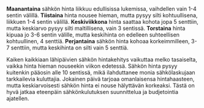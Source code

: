 **Maanantaina** sähkön hinta liikkuu edullisissa lukemissa, vaihdellen vain 1-4 sentin välillä. **Tiistaina** hinta nousee hieman, mutta pysyy silti kohtuullisena, liikkuen 1-4 sentin välillä. **Keskiviikkona** hinta saattaa kohota jopa 5 senttiin, mutta keskiarvo pysyy silti maltillisena, vain 3 sentissä. **Torstaina** hinta kipuaa jo 3-6 sentin välille, mutta keskihinta on edelleen suhteellisen kohtuullinen, 4 senttiä. **Perjantaina** sähkön hinta kohoaa korkeimmilleen, 3-7 senttiin, mutta keskihinta on silti vain 5 senttiä.

Kaiken kaikkiaan lähipäivien sähkön hintakehitys vaikuttaa melko tasaiselta, vaikka hinta hieman nouseekin viikon edetessä. Sähkön hinta pysyy kuitenkin pääosin alle 10 sentissä, mikä ilahduttanee monia sähkölaskujaan tarkkailevia kuluttajia. Jokainen päivä tarjoaa omanlaisensa hintahaasteen, mutta keskiarvoisesti sähkön hinta ei nouse hälyttävän korkeaksi. Tästä on hyvä jatkaa eteenpäin sähkönkulutuksen suunnittelua ja budjetointia ajatellen.
